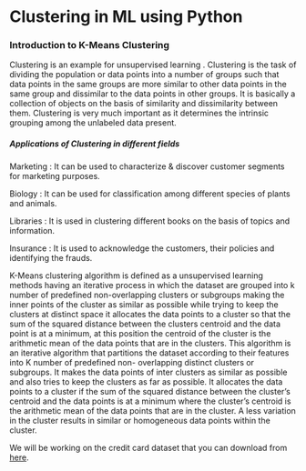 # Clustering in ML using Python

### Introduction to K-Means Clustering

Clustering is an example for unsupervised learning . Clustering is the task of dividing the population or data points into a number of groups such that data points in the same groups are more similar to other data points in the same group and dissimilar to the data points in other groups. It is basically a collection of objects on the basis of similarity and dissimilarity between them. Clustering is very much important as it determines the intrinsic grouping among the unlabeled data present.

##### Applications of Clustering in different fields

Marketing : It can be used to characterize & discover customer segments for marketing purposes.

Biology : It can be used for classification among different species of plants and animals.

Libraries : It is used in clustering different books on the basis of topics and information.

Insurance : It is used to acknowledge the customers, their policies and identifying the frauds.

K-Means clustering algorithm is defined as a unsupervised learning methods having an iterative process in which the dataset are grouped into k number of predefined non-overlapping clusters or subgroups making the inner points of the cluster as similar as possible while trying to keep the clusters at distinct space it allocates the data points to a cluster so that the sum of the squared distance between the clusters centroid and the data point is at a minimum, at this position the centroid of the cluster is the arithmetic mean of the data points that are in the clusters. This algorithm is an iterative algorithm that partitions the dataset according to their features into K number of predefined non- overlapping distinct clusters or subgroups. It makes the data points of inter clusters as similar as possible and also tries to keep the clusters as far as possible. It allocates the data points to a cluster if the sum of the squared distance between the cluster’s centroid and the data points is at a minimum where the cluster’s centroid is the arithmetic mean of the data points that are in the cluster. A less variation in the cluster results in similar or homogeneous data points within the cluster.


We will be working on the credit card dataset that you can download from [here](https://www.kaggle.com/arjunbhasin2013/ccdata).
